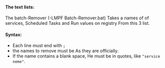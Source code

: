 #### The text lists: ####
The batch-Remover (-LMPF Batch-Remover.bat) Takes a names of of services,
Scheduled Tasks and Run values on registry From this 3 list.

#### Syntax: ####
* Each line must end with `;`
* the names to remove must be As they are officially.
* If the name contains a blank space, He must be in quotes, like `"service neme"`.
